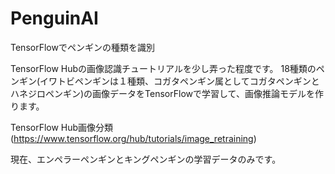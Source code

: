 # PenguinAI
TensorFlowでペンギンの種類を識別

TensorFlow Hubの画像認識チュートリアルを少し弄った程度です。 
18種類のペンギン(イワトビペンギンは１種類、コガタペンギン属としてコガタペンギンとハネジロペンギン)の画像データをTensorFlowで学習して、画像推論モデルを作ります。

TensorFlow Hub画像分類(https://www.tensorflow.org/hub/tutorials/image_retraining)

現在、エンペラーペンギンとキングペンギンの学習データのみです。
